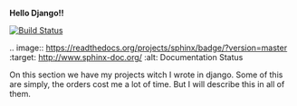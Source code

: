 <strong> Hello Django!!</strong>

[![Build Status](https://travis-ci.com/mozola/Django.svg?branch=create_pipeline)](https://travis-ci.com/mozola/Django)

.. image:: https://readthedocs.org/projects/sphinx/badge/?version=master
   :target: http://www.sphinx-doc.org/
   :alt: Documentation Status
   
On this section we have my projects witch I wrote in django. Some of this are simply,
the orders cost me a lot of time. But I will describe this in all of them.

